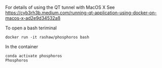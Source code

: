 For details of using the QT tunnel with MacOS X See https://cyb3rh3b.medium.com/running-qt-application-using-docker-on-macos-x-ad2e9d34532aß

To open a bash teriminal
```
docker run -it rashaw/phosphoros bash
```

In the container
```
conda activate phosphoros
Phosphoros 
```
